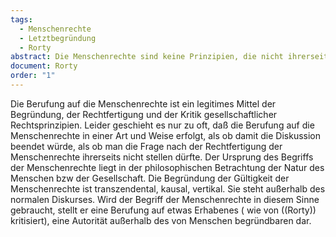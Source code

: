 ```yaml
---
tags:
  - Menschenrechte
  - Letztbegründung
  - Rorty
abstract: Die Menschenrechte sind keine Prinzipien, die nicht ihrerseits wieder nach einer Begründung verlangen können.
document: Rorty
order: "1"
---
```


Die Berufung auf die Menschenrechte ist ein legitimes Mittel der Begründung, der Rechtfertigung und der Kritik gesellschaftlicher Rechtsprinzipien. Leider geschieht es nur zu oft, daß die Berufung auf die Menschenrechte in einer Art und Weise erfolgt, als ob damit die Diskussion beendet würde, als ob man die Frage nach der Rechtfertigung der Menschenrechte ihrerseits nicht stellen dürfte. Der Ursprung des Begriffs der Menschenrechte liegt in der philosophischen Betrachtung der Natur des Menschen bzw der Gesellschaft. Die Begründung der Gültigkeit der Menschenrechte ist transzendental, kausal, vertikal. Sie steht außerhalb des normalen Diskurses. Wird der Begriff der Menschenrechte in diesem Sinne gebraucht, stellt er eine Berufung auf etwas Erhabenes ( wie von ((Rorty)) kritisiert), eine Autorität außerhalb des von Menschen begründbaren dar.